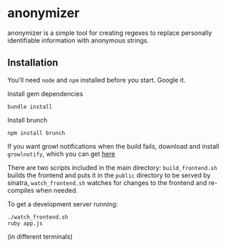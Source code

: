 anonymizer
=========

anonymizer is a simple tool for creating regexes to replace personally identifiable
information with anonymous strings.

Installation
---------

You'll need `node` and `npm` installed before you start.  Google it.

Install gem dependencies

    bundle install

Install brunch

    npm install brunch

If you want growl notifications when the build fails, download and install `growlnotify`,
which you can get [here](http://growl.info/downloads#generaldownloads)

There are two scripts included in the main directory: `build_frontend.sh` builds
the frontend and puts it in the `public` directory to be served by sinatra, 
`watch_frontend.sh` watches for changes to the frontend and re-compiles when needed.

To get a development server running:

    ./watch_frontend.sh
    ruby app.js

(in different terminals)

